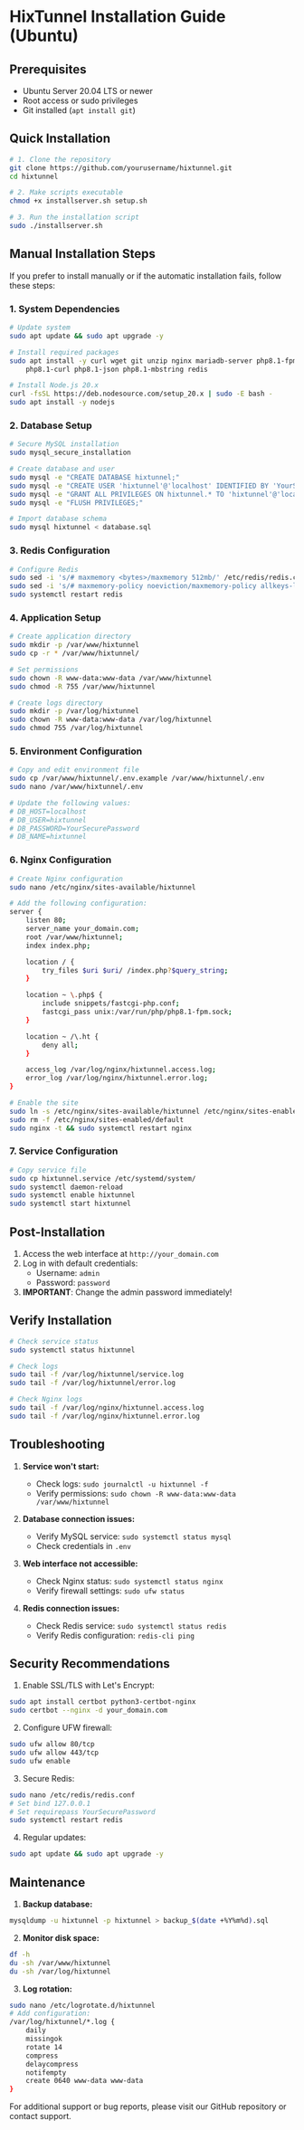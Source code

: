 # HixTunnel Installation Guide (Ubuntu)

## Prerequisites
- Ubuntu Server 20.04 LTS or newer
- Root access or sudo privileges
- Git installed (`apt install git`)

## Quick Installation

```bash
# 1. Clone the repository
git clone https://github.com/yourusername/hixtunnel.git
cd hixtunnel

# 2. Make scripts executable
chmod +x installserver.sh setup.sh

# 3. Run the installation script
sudo ./installserver.sh
```

## Manual Installation Steps

If you prefer to install manually or if the automatic installation fails, follow these steps:

### 1. System Dependencies

```bash
# Update system
sudo apt update && sudo apt upgrade -y

# Install required packages
sudo apt install -y curl wget git unzip nginx mariadb-server php8.1-fpm php8.1-mysql \
    php8.1-curl php8.1-json php8.1-mbstring redis

# Install Node.js 20.x
curl -fsSL https://deb.nodesource.com/setup_20.x | sudo -E bash -
sudo apt install -y nodejs
```

### 2. Database Setup

```bash
# Secure MySQL installation
sudo mysql_secure_installation

# Create database and user
sudo mysql -e "CREATE DATABASE hixtunnel;"
sudo mysql -e "CREATE USER 'hixtunnel'@'localhost' IDENTIFIED BY 'YourSecurePassword';"
sudo mysql -e "GRANT ALL PRIVILEGES ON hixtunnel.* TO 'hixtunnel'@'localhost';"
sudo mysql -e "FLUSH PRIVILEGES;"

# Import database schema
sudo mysql hixtunnel < database.sql
```

### 3. Redis Configuration

```bash
# Configure Redis
sudo sed -i 's/# maxmemory <bytes>/maxmemory 512mb/' /etc/redis/redis.conf
sudo sed -i 's/# maxmemory-policy noeviction/maxmemory-policy allkeys-lru/' /etc/redis/redis.conf
sudo systemctl restart redis
```

### 4. Application Setup

```bash
# Create application directory
sudo mkdir -p /var/www/hixtunnel
sudo cp -r * /var/www/hixtunnel/

# Set permissions
sudo chown -R www-data:www-data /var/www/hixtunnel
sudo chmod -R 755 /var/www/hixtunnel

# Create logs directory
sudo mkdir -p /var/log/hixtunnel
sudo chown -R www-data:www-data /var/log/hixtunnel
sudo chmod 755 /var/log/hixtunnel
```

### 5. Environment Configuration

```bash
# Copy and edit environment file
sudo cp /var/www/hixtunnel/.env.example /var/www/hixtunnel/.env
sudo nano /var/www/hixtunnel/.env

# Update the following values:
# DB_HOST=localhost
# DB_USER=hixtunnel
# DB_PASSWORD=YourSecurePassword
# DB_NAME=hixtunnel
```

### 6. Nginx Configuration

```bash
# Create Nginx configuration
sudo nano /etc/nginx/sites-available/hixtunnel

# Add the following configuration:
server {
    listen 80;
    server_name your_domain.com;
    root /var/www/hixtunnel;
    index index.php;

    location / {
        try_files $uri $uri/ /index.php?$query_string;
    }

    location ~ \.php$ {
        include snippets/fastcgi-php.conf;
        fastcgi_pass unix:/var/run/php/php8.1-fpm.sock;
    }

    location ~ /\.ht {
        deny all;
    }

    access_log /var/log/nginx/hixtunnel.access.log;
    error_log /var/log/nginx/hixtunnel.error.log;
}

# Enable the site
sudo ln -s /etc/nginx/sites-available/hixtunnel /etc/nginx/sites-enabled/
sudo rm -f /etc/nginx/sites-enabled/default
sudo nginx -t && sudo systemctl restart nginx
```

### 7. Service Configuration

```bash
# Copy service file
sudo cp hixtunnel.service /etc/systemd/system/
sudo systemctl daemon-reload
sudo systemctl enable hixtunnel
sudo systemctl start hixtunnel
```

## Post-Installation

1. Access the web interface at `http://your_domain.com`
2. Log in with default credentials:
   - Username: `admin`
   - Password: `password`
3. **IMPORTANT**: Change the admin password immediately!

## Verify Installation

```bash
# Check service status
sudo systemctl status hixtunnel

# Check logs
sudo tail -f /var/log/hixtunnel/service.log
sudo tail -f /var/log/hixtunnel/error.log

# Check Nginx logs
sudo tail -f /var/log/nginx/hixtunnel.access.log
sudo tail -f /var/log/nginx/hixtunnel.error.log
```

## Troubleshooting

1. **Service won't start:**
   - Check logs: `sudo journalctl -u hixtunnel -f`
   - Verify permissions: `sudo chown -R www-data:www-data /var/www/hixtunnel`

2. **Database connection issues:**
   - Verify MySQL service: `sudo systemctl status mysql`
   - Check credentials in `.env`

3. **Web interface not accessible:**
   - Check Nginx status: `sudo systemctl status nginx`
   - Verify firewall settings: `sudo ufw status`

4. **Redis connection issues:**
   - Check Redis service: `sudo systemctl status redis`
   - Verify Redis configuration: `redis-cli ping`

## Security Recommendations

1. Enable SSL/TLS with Let's Encrypt:
```bash
sudo apt install certbot python3-certbot-nginx
sudo certbot --nginx -d your_domain.com
```

2. Configure UFW firewall:
```bash
sudo ufw allow 80/tcp
sudo ufw allow 443/tcp
sudo ufw enable
```

3. Secure Redis:
```bash
sudo nano /etc/redis/redis.conf
# Set bind 127.0.0.1
# Set requirepass YourSecurePassword
sudo systemctl restart redis
```

4. Regular updates:
```bash
sudo apt update && sudo apt upgrade -y
```

## Maintenance

1. **Backup database:**
```bash
mysqldump -u hixtunnel -p hixtunnel > backup_$(date +%Y%m%d).sql
```

2. **Monitor disk space:**
```bash
df -h
du -sh /var/www/hixtunnel
du -sh /var/log/hixtunnel
```

3. **Log rotation:**
```bash
sudo nano /etc/logrotate.d/hixtunnel
# Add configuration:
/var/log/hixtunnel/*.log {
    daily
    missingok
    rotate 14
    compress
    delaycompress
    notifempty
    create 0640 www-data www-data
}
```

For additional support or bug reports, please visit our GitHub repository or contact support.
